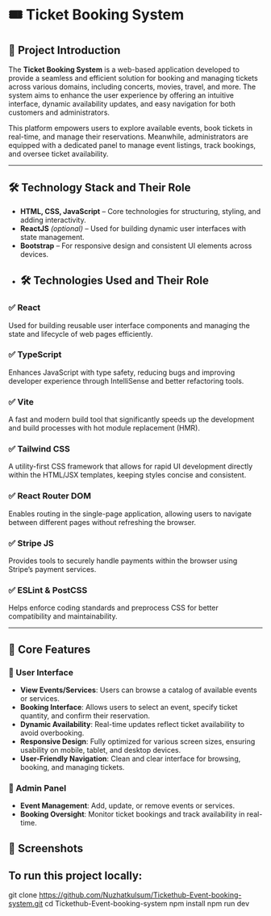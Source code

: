 
# 🎟️ Ticket Booking System

## 📘 Project Introduction

The **Ticket Booking System** is a web-based application developed to provide a seamless and efficient solution for booking and managing tickets across various domains, including concerts, movies, travel, and more. The system aims to enhance the user experience by offering an intuitive interface, dynamic availability updates, and easy navigation for both customers and administrators.

This platform empowers users to explore available events, book tickets in real-time, and manage their reservations. Meanwhile, administrators are equipped with a dedicated panel to manage event listings, track bookings, and oversee ticket availability.

---

## 🛠️ Technology Stack and Their Role

- **HTML, CSS, JavaScript** – Core technologies for structuring, styling, and adding interactivity.
- **ReactJS** *(optional)* – Used for building dynamic user interfaces with state management.
- **Bootstrap** – For responsive design and consistent UI elements across devices.
- ## 🛠️ Technologies Used and Their Role

### ✅ React
Used for building reusable user interface components and managing the state and lifecycle of web pages efficiently.

### ✅ TypeScript
Enhances JavaScript with type safety, reducing bugs and improving developer experience through IntelliSense and better refactoring tools.

### ✅ Vite
A fast and modern build tool that significantly speeds up the development and build processes with hot module replacement (HMR).

### ✅ Tailwind CSS
A utility-first CSS framework that allows for rapid UI development directly within the HTML/JSX templates, keeping styles concise and consistent.

### ✅ React Router DOM
Enables routing in the single-page application, allowing users to navigate between different pages without refreshing the browser.

### ✅ Stripe JS
Provides tools to securely handle payments within the browser using Stripe’s payment services.

### ✅ ESLint & PostCSS
Helps enforce coding standards and preprocess CSS for better compatibility and maintainability.

---

## 🚀 Core Features

### 👥 User Interface
- **View Events/Services**: Users can browse a catalog of available events or services.
- **Booking Interface**: Allows users to select an event, specify ticket quantity, and confirm their reservation.
- **Dynamic Availability**: Real-time updates reflect ticket availability to avoid overbooking.
- **Responsive Design**: Fully optimized for various screen sizes, ensuring usability on mobile, tablet, and desktop devices.
- **User-Friendly Navigation**: Clean and clear interface for browsing, booking, and managing tickets.

### 🔧 Admin Panel
- **Event Management**: Add, update, or remove events or services.
- **Booking Oversight**: Monitor ticket bookings and track availability in real-time.


## 📸 Screenshots






## To run this project locally:
git clone https://github.com/Nuzhatkulsum/Tickethub-Event-booking-system.git
cd Tickethub-Event-booking-system
npm install
npm run dev

